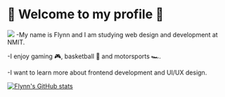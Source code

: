 # 🗿 Welcome to my profile 🗿
<img src="https://media.giphy.com/media/poqnyDbavYXgA/giphy.gif" width="max" height="max" />
-My name is Flynn and I am studying web design and development at NMIT.

-I enjoy gaming 🎮, basketball 🏀 and motorsports 🏎️.

-I want to learn more about frontend development and UI/UX design.

[![Flynn's GitHub stats](https://github-readme-stats.vercel.app/api?username=fstevens30)](https://github.com/fstevens30/github-readme-stats)
